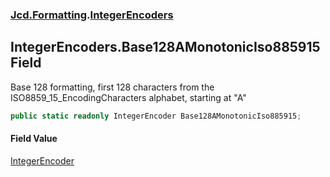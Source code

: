 ### [Jcd.Formatting](Jcd.Formatting.md 'Jcd.Formatting').[IntegerEncoders](Jcd.Formatting.IntegerEncoders.md 'Jcd.Formatting.IntegerEncoders')

## IntegerEncoders.Base128AMonotonicIso885915 Field

Base 128 formatting, first 128 characters from the ISO8859_15_EncodingCharacters alphabet, starting at "A"

```csharp
public static readonly IntegerEncoder Base128AMonotonicIso885915;
```

#### Field Value
[IntegerEncoder](Jcd.Formatting.IntegerEncoder.md 'Jcd.Formatting.IntegerEncoder')